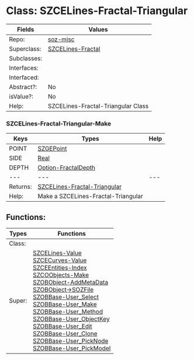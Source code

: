 
# Class:	SZCELines-Fractal-Triangular

| Fields | Values |
| --------- | --------- |
| Repo: | [soz-misc](/repos/soz-misc.html) |
| Superclass: | [SZCELines-Fractal](SZCELines-Fractal.html) |
| Subclasses: |  |
| Interfaces: |  |
| Interfaced: |  |
| Abstract?: | No |
| isValue?: | No |
| Help: | SZCELines-Fractal-Triangular Class |

### SZCELines-Fractal-Triangular-Make

| Keys | Types | Help |
| --------- | --------- | --------- |
| POINT | [SZGEPoint](SZGEPoint.html) |  |
| SIDE | [Real](Real.html) |  |
| DEPTH | [Option-FractalDepth](Option-FractalDepth.html) |  |
| --- | --- | --- |
| Returns: | [SZCELines-Fractal-Triangular](SZCELines-Fractal-Triangular.html) |
| Help: | Make a SZCELines-Fractal-Triangular |


## Functions:

| Types | Functions |
| --------- | --------- |
| Class: |  |
| Super: | [SZCELines-Value](SZCELines.html) <br> [SZCECurves-Value](SZCECurves.html) <br> [SZCEEntities-Index](SZCEEntities.html) <br> [SZCOObjects-Make](SZCOObjects.html) <br> [SZOBObject-AddMetaData](SZOBObject.html) <br> [SZOBObject->SOZFile](SZOBObject.html) <br> [SZOBBase-User_Select](SZOBBase.html) <br> [SZOBBase-User_Make](SZOBBase.html) <br> [SZOBBase-User_Method](SZOBBase.html) <br> [SZOBBase-User_ObjectKey](SZOBBase.html) <br> [SZOBBase-User_Edit](SZOBBase.html) <br> [SZOBBase-User_Clone](SZOBBase.html) <br> [SZOBBase-User_PickNode](SZOBBase.html) <br> [SZOBBase-User_PickModel](SZOBBase.html) |


